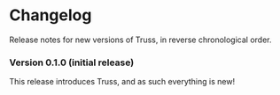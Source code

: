 # Changelog

Release notes for new versions of Truss, in reverse chronological order.

### Version 0.1.0 (initial release)

This release introduces Truss, and as such everything is new!
